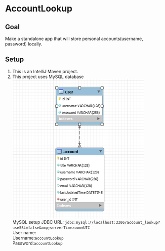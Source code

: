 # AccountLookup
## Goal
Make a standalone app that will store personal accounts(username, password) locally.  

## Setup
1. This is an IntelliJ Maven project.
2. This project uses MySQL database  
![Database-tables-relations](https://github.com/zhenhua-cai/AccountLookup/blob/master/src/main/resources/database_tables_realations.png?raw=true)  
MySQL setup 
 JDBC URL:
            ```
             jdbc:mysql://localhost:3306/account_lookup?useSSL=false&amp;serverTimezoon=UTC  
            ```  
 User name:  
    Username:```accountLookup```  
    Password:```accountLookup```
            


